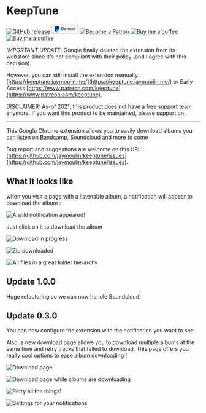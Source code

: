 KeepTune
==
[![GitHub release](https://img.shields.io/github/release/jaymoulin/keeptune.svg)](https://github.com/jaymoulin/keeptune/releases)
[![PayPal donation](https://github.com/jaymoulin/jaymoulin.github.io/raw/master/ppl.png "PayPal donation")](https://www.paypal.me/jaymoulin)
[![Become a Patron](https://badgen.net/badge/become/a%20patron/F96854 "Become a Patron")](https://patreon.com/keeptune)
[![Buy me a coffee](https://www.buymeacoffee.com/assets/img/custom_images/orange_img.png "Buy me a coffee")](https://www.buymeacoffee.com/jaymoulin)
[![Buy me a coffee](https://ko-fi.com/img/githubbutton_sm.svg "Buy me a coffee")](https://www.ko-fi.com/jaymoulin)


*IMPORTANT UPDATE*: Google finally deleted the extension from its webstore since it's not compliant with their policy (and I agree with this decision).

However, you can still install the extension manually : [https://keeptune.jaymoulin.me/](https://keeptune.jaymoulin.me/) or Early Access [https://www.patreon.com/keeptune](https://www.patreon.com/keeptune).

DISCLAIMER: As-of 2021, this product does not have a free support team anymore. If you want this product to be maintained, please support on .

_____

This Google Chrome extension allows you to easily download albums you can listen on Bandcamp, Soundcloud and more to come

Bug report and suggestions are welcome on this URL : [https://github.com/jaymoulin/keeptune/issues](https://github.com/jaymoulin/keeptune/issues).

## What it looks like

when you visit a page with a listenable album, a notification will appear to download the album :

![A wild notification appeared!](https://brands.jaymoulin.me/assets/images/me/keeptune/notif-1.png "A wild notification appeared!")

Just click on it to download the album

![Download in progress](https://brands.jaymoulin.me/assets/images/me/keeptune/notif-2.png "Download in progress")

![Zip downloaded](https://brands.jaymoulin.me/assets/images/me/keeptune/zip.png "Zip downloaded")

![All files in a great folder hierarchy](https://brands.jaymoulin.me/assets/images/me/keeptune/folder.png "All files in a great folder hierarchy")

## Update 1.0.0

Huge refactoring so we can now handle Soundcloud!

## Update 0.3.0

You can now configure the extension with the notification you want to see.

Also, a new download page allows you to download multiple albums at the same time and retry tracks that failed to download.
This page offers you really cool options to ease album downloading ! 
 
 ![Download page](https://brands.jaymoulin.me/assets/images/me/keeptune/downloadPage.png "Download page")
 
 ![Download page while albums are downloading](https://brands.jaymoulin.me/assets/images/me/keeptune/downloadPageProgress.png "Download page while albums are downloading")
 
 ![Retry all the things!](https://brands.jaymoulin.me/assets/images/me/keeptune/retryAll.png "Retry all the things!")
 
 ![Settings for your notifications](https://brands.jaymoulin.me/assets/images/me/keeptune/settings.png "Settings for your notifications")
 
